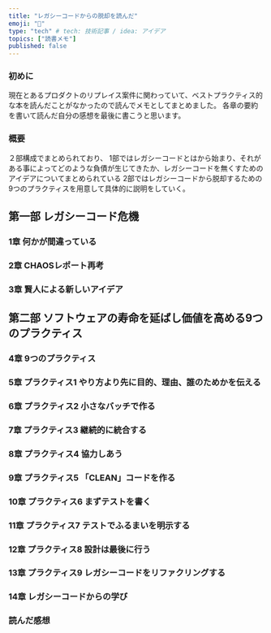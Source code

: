 ```yaml
---
title: "レガシーコードからの脱却を読んだ"
emoji: "💭"
type: "tech" # tech: 技術記事 / idea: アイデア
topics: ["読書メモ"]
published: false
---
```


### 初めに
現在とあるプロダクトのリプレイス案件に関わっていて、ベストプラクティス的な本を読んだことがなかったので読んでメモとしてまとめました。
各章の要約を書いて読んだ自分の感想を最後に書こうと思います。

### 概要
２部構成でまとめられており、
1部ではレガシーコードとはから始まり、それがある事によってどのような負債が生じてきたか、レガシーコードを無くすためのアイデアについてまとめられている
2部ではレガシーコードから脱却するための9つのプラクティスを用意して具体的に説明をしていく。

## 第一部 レガシーコード危機

### 1章 何かが間違っている

### 2章 CHAOSレポート再考

### 3章 賢人による新しいアイデア

## 第二部 ソフトウェアの寿命を延ばし価値を高める9つのプラクティス

### 4章 9つのプラクティス

### 5章 プラクティス1 やり方より先に目的、理由、誰のためかを伝える

### 6章 プラクティス2 小さなバッチで作る

### 7章 プラクティス3 継続的に統合する

### 8章 プラクティス4 協力しあう

### 9章 プラクティス5 「CLEAN」コードを作る

### 10章 プラクティス6 まずテストを書く

### 11章 プラクティス7 テストでふるまいを明示する

### 12章 プラクティス8 設計は最後に行う

### 13章 プラクティス9 レガシーコードをリファクリングする

### 14章 レガシーコードからの学び

### 読んだ感想